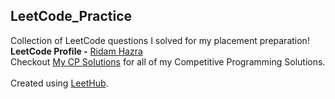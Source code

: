 ## LeetCode_Practice
Collection of LeetCode questions I solved for my placement preparation! <br>**LeetCode Profile -** [Ridam Hazra](https://leetcode.com/rhazra0602/)<br>Checkout [My CP Solutions](https://github.com/rhazra-003/My_CP_Solutions) for all of my Competitive Programming Solutions. <br><br> Created using [LeetHub](https://github.com/QasimWani/LeetHub).
